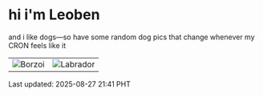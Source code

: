 # hi i'm Leoben

and i like dogs—so have some random dog pics that change whenever my CRON feels like it

|  |  |
|--------|----------|
| ![Borzoi](https://random-dog-vercel.vercel.app/api/random-borzoi?v=1756302119) | ![Labrador](https://random-dog-vercel.vercel.app/api/random-labrador?v=1756302119) |

Last updated: 2025-08-27 21:41 PHT
